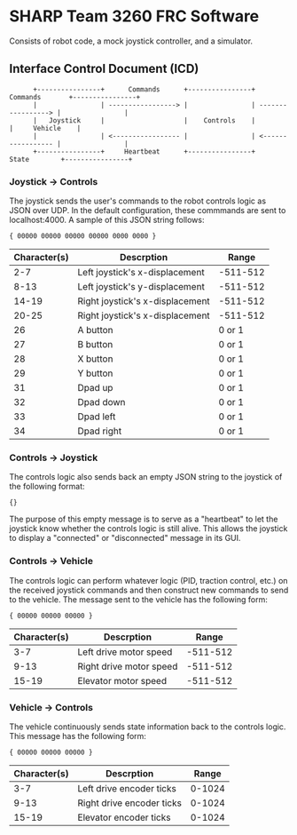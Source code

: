 # SHARP Team 3260 FRC Software #
Consists of robot code, a mock joystick controller, and a simulator.

## Interface Control Document (ICD) ##

```
      +----------------+      Commands      +----------------+     Commands       +----------------+
      |                | -----------------> |                | -----------------> |                |
      |   Joystick     |                    |    Controls    |                    |     Vehicle    |
      |                | <----------------- |                | <----------------- |                |
      +----------------+     Heartbeat      +----------------+       State        +----------------+
```

### Joystick -> Controls ###
The joystick sends the user's commands to the robot controls logic as JSON over UDP. In the default configuration, these
commmands are sent to localhost:4000. A sample of this JSON string follows:
```
{ 00000 00000 00000 00000 0000 0000 }
```

| Character(s)  | Descrption                      | Range    |
| --------------| ------------------------------- | -------- |
| 2-7           | Left joystick's x-displacement  | -511-512 |
| 8-13          | Left joystick's y-displacement  | -511-512 |
| 14-19         | Right joystick's x-displacement | -511-512 |
| 20-25         | Right joystick's x-displacement | -511-512 |
| 26            | A button                        | 0 or 1   |
| 27            | B button                        | 0 or 1   |
| 28            | X button                        | 0 or 1   |
| 29            | Y button                        | 0 or 1   |
| 31            | Dpad up                         | 0 or 1   |
| 32            | Dpad down                       | 0 or 1   |
| 33            | Dpad left                       | 0 or 1   |
| 34            | Dpad right                      | 0 or 1   |

### Controls -> Joystick ###
The controls logic also sends back an empty JSON string to the joystick of the following format:
```
{}
```
The purpose of this empty message is to serve as a "heartbeat" to let the joystick know whether the controls logic is
still alive. This allows the joystick to display a "connected" or "disconnected" message in its GUI.

### Controls -> Vehicle ###
The controls logic can perform whatever logic (PID, traction control, etc.) on the received joystick commands and then
construct new commands to send to the vehicle. The message sent to the vehicle has the following form:
```
{ 00000 00000 00000 }
```

| Character(s)  | Descrption                      | Range    |
| --------------| ------------------------------- | -------- |
| 3-7           | Left drive motor speed          | -511-512 |
| 9-13          | Right drive motor speed         | -511-512 |
| 15-19         | Elevator motor speed            | -511-512 |

### Vehicle -> Controls ###
The vehicle continuously sends state information back to the controls logic. This message has the following form:
```
{ 00000 00000 00000 }
```

| Character(s)  | Descrption                      | Range    |
| --------------| ------------------------------- | -------- |
| 3-7           | Left drive encoder ticks        | 0-1024   |
| 9-13          | Right drive encoder ticks       | 0-1024   |
| 15-19         | Elevator encoder ticks          | 0-1024   |
